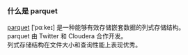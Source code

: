 
### 什么是 parquet
[parquet](http://parquet.apache.org/) [ˈpɑ:keɪ] 是一种能够有效存储嵌套数据的列式存储结构。  
parquet 由 Twitter 和 Cloudera 合作开发。  
列式存储结构在文件大小和查询性能上表现优秀。

